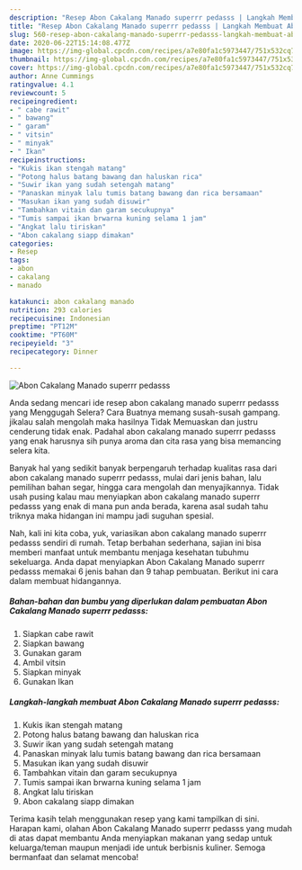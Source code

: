```yaml
---
description: "Resep Abon Cakalang Manado superrr pedasss | Langkah Membuat Abon Cakalang Manado superrr pedasss Yang Mudah Dan Praktis"
title: "Resep Abon Cakalang Manado superrr pedasss | Langkah Membuat Abon Cakalang Manado superrr pedasss Yang Mudah Dan Praktis"
slug: 560-resep-abon-cakalang-manado-superrr-pedasss-langkah-membuat-abon-cakalang-manado-superrr-pedasss-yang-mudah-dan-praktis
date: 2020-06-22T15:14:08.477Z
image: https://img-global.cpcdn.com/recipes/a7e80fa1c5973447/751x532cq70/abon-cakalang-manado-superrr-pedasss-foto-resep-utama.jpg
thumbnail: https://img-global.cpcdn.com/recipes/a7e80fa1c5973447/751x532cq70/abon-cakalang-manado-superrr-pedasss-foto-resep-utama.jpg
cover: https://img-global.cpcdn.com/recipes/a7e80fa1c5973447/751x532cq70/abon-cakalang-manado-superrr-pedasss-foto-resep-utama.jpg
author: Anne Cummings
ratingvalue: 4.1
reviewcount: 5
recipeingredient:
- " cabe rawit"
- " bawang"
- " garam"
- " vitsin"
- " minyak"
- " Ikan"
recipeinstructions:
- "Kukis ikan stengah matang"
- "Potong halus batang bawang dan haluskan rica"
- "Suwir ikan yang sudah setengah matang"
- "Panaskan minyak lalu tumis batang bawang dan rica bersamaan"
- "Masukan ikan yang sudah disuwir"
- "Tambahkan vitain dan garam secukupnya"
- "Tumis sampai ikan brwarna kuning selama 1 jam"
- "Angkat lalu tiriskan"
- "Abon cakalang siapp dimakan"
categories:
- Resep
tags:
- abon
- cakalang
- manado

katakunci: abon cakalang manado 
nutrition: 293 calories
recipecuisine: Indonesian
preptime: "PT12M"
cooktime: "PT60M"
recipeyield: "3"
recipecategory: Dinner

---
```



![Abon Cakalang Manado superrr pedasss](https://img-global.cpcdn.com/recipes/a7e80fa1c5973447/751x532cq70/abon-cakalang-manado-superrr-pedasss-foto-resep-utama.jpg)

Anda sedang mencari ide resep abon cakalang manado superrr pedasss yang Menggugah Selera? Cara Buatnya memang susah-susah gampang. jikalau salah mengolah maka hasilnya Tidak Memuaskan dan justru cenderung tidak enak. Padahal abon cakalang manado superrr pedasss yang enak harusnya sih punya aroma dan cita rasa yang bisa memancing selera kita.

Banyak hal yang sedikit banyak berpengaruh terhadap kualitas rasa dari abon cakalang manado superrr pedasss, mulai dari jenis bahan, lalu pemilihan bahan segar, hingga cara mengolah dan menyajikannya. Tidak usah pusing kalau mau menyiapkan abon cakalang manado superrr pedasss yang enak di mana pun anda berada, karena asal sudah tahu triknya maka hidangan ini mampu jadi suguhan spesial.




Nah, kali ini kita coba, yuk, variasikan abon cakalang manado superrr pedasss sendiri di rumah. Tetap berbahan sederhana, sajian ini bisa memberi manfaat untuk membantu menjaga kesehatan tubuhmu sekeluarga. Anda dapat menyiapkan Abon Cakalang Manado superrr pedasss memakai 6 jenis bahan dan 9 tahap pembuatan. Berikut ini cara dalam membuat hidangannya.

<!--inarticleads1-->

##### Bahan-bahan dan bumbu yang diperlukan dalam pembuatan Abon Cakalang Manado superrr pedasss:

1. Siapkan  cabe rawit
1. Siapkan  bawang
1. Gunakan  garam
1. Ambil  vitsin
1. Siapkan  minyak
1. Gunakan  Ikan




<!--inarticleads2-->

##### Langkah-langkah membuat Abon Cakalang Manado superrr pedasss:

1. Kukis ikan stengah matang
1. Potong halus batang bawang dan haluskan rica
1. Suwir ikan yang sudah setengah matang
1. Panaskan minyak lalu tumis batang bawang dan rica bersamaan
1. Masukan ikan yang sudah disuwir
1. Tambahkan vitain dan garam secukupnya
1. Tumis sampai ikan brwarna kuning selama 1 jam
1. Angkat lalu tiriskan
1. Abon cakalang siapp dimakan




Terima kasih telah menggunakan resep yang kami tampilkan di sini. Harapan kami, olahan Abon Cakalang Manado superrr pedasss yang mudah di atas dapat membantu Anda menyiapkan makanan yang sedap untuk keluarga/teman maupun menjadi ide untuk berbisnis kuliner. Semoga bermanfaat dan selamat mencoba!
